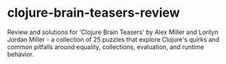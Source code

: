 # clojure-brain-teasers-review
Review and solutions for 'Clojure Brain Teasers' by Alex Miller and Lorilyn Jordan Miller - a collection of 25 puzzles that explore Clojure's quirks and common pitfalls around equality, collections, evaluation, and runtime behavior.
